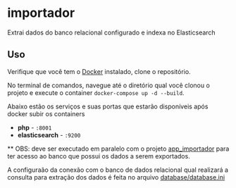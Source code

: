 # importador
Extrai dados do banco relacional configurado e indexa no Elasticsearch

## Uso

Verifique que você tem o [Docker](https://docs.docker.com/get-docker/) instalado, clone o repositório.

No terminal de comandos, navegue até o diretório qual você clonou o projeto e execute o container `docker-compose up -d --build`.

Abaixo estão os serviços e suas portas que estarão disponíveis após docker subir os containers

- **php** - `:8001`
- **elasticsearch** - `:9200`

** OBS: deve ser executado em paralelo com o projeto [app_importador](https://github.com/rukaLukas/appapi) para ter acesso ao banco que possui os dados a serem exportados.

A configuraão da conexão com o banco de dados relacional qual realizará a consulta para extração dos dados é feita no arquivo [database/database.ini](database/database.ini)
